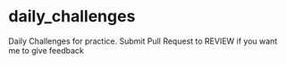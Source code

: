 # daily_challenges
Daily Challenges for practice.  Submit Pull Request to REVIEW if you want me to give feedback
